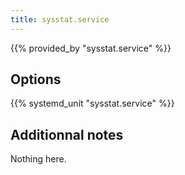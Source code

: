 ```yaml
---
title: sysstat.service
---
```


{{% provided_by "sysstat.service" %}}

## Options

{{% systemd_unit "sysstat.service" %}}

## Additionnal notes

Nothing here.